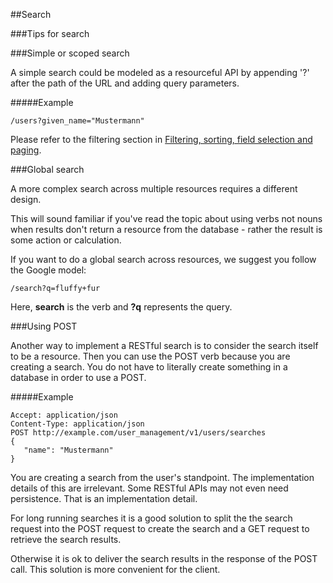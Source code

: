##Search

###Tips for search

###Simple or scoped search

A simple search could be modeled as a resourceful API by appending '?' after the path of the URL and adding query parameters.  

#####Example

	/users?given_name="Mustermann"
 

Please refer to the filtering section in [Filtering, sorting, field selection and paging](filtering-sorting-field-selection-and-paging.md).

###Global search

A more complex search across multiple resources requires a different design.

This will sound familiar if you've read the topic about using verbs not nouns when results don't return a resource from the database - rather the result is some action or calculation.

If you want to do a global search across resources, we suggest you follow the Google model:

	/search?q=fluffy+fur
 

Here, **search** is the verb and **?q**  represents the query.

###Using POST 

Another way to implement a RESTful search is to consider the search itself to be a resource.  Then you can use the POST verb because you are creating a search.  You do not have to literally create something in a database in order to use a POST. 

#####Example

	Accept: application/json 
	Content-Type: application/json 
	POST http://example.com/user_management/v1/users/searches
	{   
	   "name": "Mustermann" 
	} 
 

You are creating a search from the user's standpoint.  The implementation details of this are irrelevant.  Some RESTful APIs may not even need persistence.  That is an implementation detail.

For long running searches it is a good solution to split the the search request into the POST request to create the search and a GET request to retrieve the search results.

Otherwise it is ok to deliver the search results in the response of the POST call. This solution is more convenient for the client. 

 

 

 
